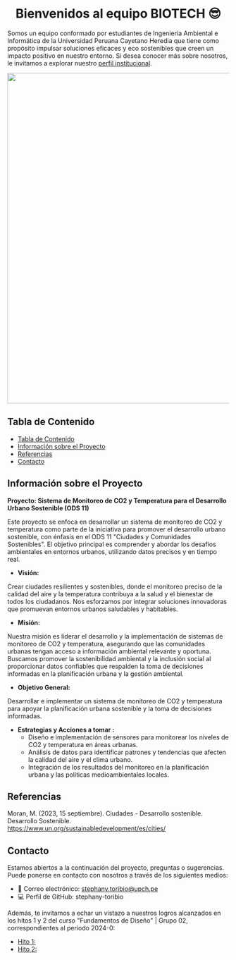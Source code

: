 <h1 align="center">Bienvenidos al equipo BIOTECH 😎</h1>

Somos un equipo conformado por estudiantes de Ingeniería Ambiental e Informática de la Universidad Peruana Cayetano Heredia que tiene como propósito impulsar soluciones eficaces y eco sostenibles que creen un impacto positivo en nuestro entorno.
Si desea conocer más sobre nosotros, le invitamos a explorar nuestro
<a href="https://github.com/stephany-toribio/Repositorio-BioTech/blob/main/FdD/Entregables/E01SobreNosotros.md" target="_blank">perfil institucional</a>.

<p align="center"><img src="https://github.com/stephany-toribio/Repositorio-BioTech/blob/main/Imagenes/GrupalBioTech.jpg" width="750" style="margin: auto;"></p>

## Tabla de Contenido
- [Tabla de Contenido](#tabla-de-contenido)
- [Información sobre el Proyecto](#información-sobre-el-proyecto)
- [Referencias](#referencias)
- [Contacto](#contacto)

## Información sobre el Proyecto

**Proyecto: Sistema de Monitoreo de CO2 y Temperatura para el Desarrollo Urbano Sostenible (ODS 11)**

Este proyecto se enfoca en desarrollar un sistema de monitoreo de CO2 y temperatura como parte de la iniciativa para promover el desarrollo urbano sostenible, con énfasis en el ODS 11 "Ciudades y Comunidades Sostenibles". El objetivo principal es comprender y abordar los desafíos ambientales en entornos urbanos, utilizando datos precisos y en tiempo real.

- **Visión:**

Crear ciudades resilientes y sostenibles, donde el monitoreo preciso de la calidad del aire y la temperatura contribuya a la salud y el bienestar de todos los ciudadanos. Nos esforzamos por integrar soluciones innovadoras que promuevan entornos urbanos saludables y habitables.

- **Misión:**

Nuestra misión es liderar el desarrollo y la implementación de sistemas de monitoreo de CO2 y temperatura, asegurando que las comunidades urbanas tengan acceso a información ambiental relevante y oportuna. Buscamos promover la sostenibilidad ambiental y la inclusión social al proporcionar datos confiables que respalden la toma de decisiones informadas en la planificación urbana y la gestión ambiental.

- **Objetivo General:**

Desarrollar e implementar un sistema de monitoreo de CO2 y temperatura para apoyar la planificación urbana sostenible y la toma de decisiones informadas.

- **Estrategias y Acciones a tomar :**
    - Diseño e implementación de sensores para monitorear los niveles de CO2 y temperatura en áreas urbanas.
    - Análisis de datos para identificar patrones y tendencias que afecten la calidad del aire y el clima urbano.
    - Integración de los resultados del monitoreo en la planificación urbana y las políticas medioambientales locales.
## Referencias

Moran, M. (2023, 15 septiembre). Ciudades - Desarrollo sostenible. Desarrollo Sostenible. https://www.un.org/sustainabledevelopment/es/cities/ 

## Contacto 

Estamos abiertos a la continuación del proyecto, preguntas o sugerencias. Puede ponerse en contacto con nosotros a través de los siguientes medios:

- 📧 Correo electrónico: stephany.toribio@upch.pe
- 💻 Perfil de GitHub: stephany-toribio

Además, te invitamos a echar un vistazo a nuestros logros alcanzados en los hitos 1 y 2 del curso "Fundamentos de Diseño" | Grupo 02, correspondientes al período 2024-0:

- [Hito 1:](https://github.com/stephany-toribio/Repositorio-BioTech/blob/main/FdD/Entregables/Hitos/Hito1-BioTech.pdf)
- [Hito 2:](https://github.com/stephany-toribio/Repositorio-BioTech/blob/main/FdD/Entregables/Hitos/Hito2-BioTech.pdf)